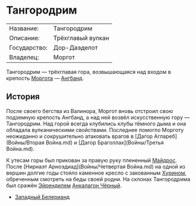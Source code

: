 # Тангородрим

|               |                   |
|---------------|-------------------|
|Название:      |Тангородрим        |
|Описание:      |Трёхглавый вулкан  |
|Государство:   |Дор-Даэделот       |
|Владелец:      |Моргот             |

Тангородрим — трёхглавая гора, возвышающаяся над входом в крепость
[Моргота](Личности/Моргот.md) — [Ангбанд](Ангбанд.md).

## История

После своего бегства из Валинора, Моргот вновь отстроил свою подземную
крепость Ангбанд, а над ней возвёл искусственную гору — Тангородрим. Над горой
всегда клубились клубы тёмного дыма и она обладала вулканическими свойствами.
Последнее помогло Морготу неожиданно и сокрушительно атаковать врагов в
[Дагор Аглареб](Войны/Вторая Война.md) и
[Дагор Браголлах](Войны/Третья Война.md).

К утесам горы был прикован за правую руку плененный
[Майдрос](Личности/Майдрос.md). После
[Нирнаэт Арноэдиад](Войны/Четвертая Война.md) на одной из вершин долгие годы
стояло каменное кресло с закованным [Хурином](Личности/Хурин.md), обреченным
смотреть на беды своей родни. На склонах Тангородрима был сражён
[Эйрендилем](Личности/Эйрендил.md) [Анкалагон Чёрный](Личности/Анкалогон.md).


*   [Западный Белерианд](Западный%20Белерианд.md)
